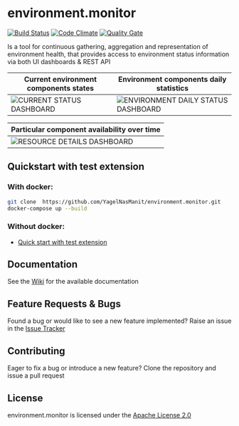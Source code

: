 
# environment.monitor

[![Build Status](https://travis-ci.org/YagelNasManit/environment.monitor.svg?branch=master)](https://travis-ci.org/YagelNasManit/environment.monitor) 
[![Code Climate](https://codeclimate.com/github/YagelNasManit/environment.monitor/badges/gpa.svg)](https://codeclimate.com/github/YagelNasManit/environment.monitor)
[![Quality Gate](http://sonarcloud.io/api/badges/gate?key=org.yagel:environment.monitor)](https://sonarcloud.io/api/badges/gate?key=org.yagel:environment.monitor)

Is a tool for continuous gathering, aggregation and representation of environment health, that provides access to environment status information via both UI dashboards & REST API

Current environment components states | Environment components daily statistics  
--- | --- 
![CURRENT STATUS DASHBOARD](https://raw.githubusercontent.com/wiki/YagelNasManit/environment.monitor/images/2.0.0/current_env_status_dashboard.png) | ![ENVIRONMENT DAILY STATUS DASHBOARD](https://raw.githubusercontent.com/wiki/YagelNasManit/environment.monitor/images/2.0.0/env_daily_status_dashboard.png)

Particular component availability over time |   
--- |
![RESOURCE DETAILS DASHBOARD](https://raw.githubusercontent.com/wiki/YagelNasManit/environment.monitor/images/2.0.0/resource_details_dashboard.png)| 


## Quickstart with test extension

### With docker:
```bash
git clone  https://github.com/YagelNasManit/environment.monitor.git
docker-compose up --build
```
### Without docker:
- [Quick start with test extension](https://github.com/YagelNasManit/environment.monitor/wiki/Run-Test-Example)  


## Documentation
See the [Wiki](https://github.com/YagelNasManit/environment.monitor/wiki) for the available documentation

## Feature Requests & Bugs
Found a bug or would like to see a new feature implemented? Raise an issue in the [Issue Tracker](https://github.com/YagelNasManit/environment.monitor/issues)

## Contributing
Eager to fix a bug or introduce a new feature? Clone the repository and issue a pull request


## License
environment.monitor is licensed under the [Apache License 2.0](https://github.com/YagelNasManit/environment.monitor/blob/master/LICENSE)
